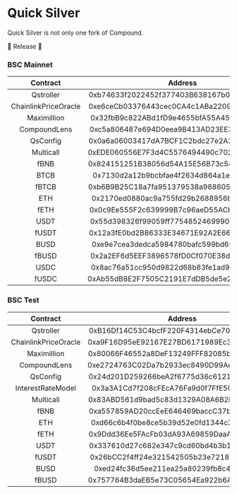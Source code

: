 Quick Silver
=================
Quick Silver is not only one fork of Compound.

🎉 Release 🎉
### BSC Mainnet
|       Contract       |                  Address                   |
| :------------------: | :----------------------------------------: |
| Qstroller |0xb74633f2022452f377403B638167b0A135DB096d |
| ChainlinkPriceOracle |0xe6ceCb03376443cec0CA4c1ABa2209e7a53C9352|
| Maximillion |0x32fbB9c822ABd1fD9e4655bfA55A45285Fb8992d|
| CompoundLens |0xc5a806487e694D0eea9B413AD23EE37519b8cbAf|
| QsConfig |0x0a6a06003417dA7BCF1C2bdc27e2A30C38EfF4Ad|
| Multicall| 0xEDE060556E7F3d4C5576494490c70217e9e57826 |
| fBNB |0x824151251B38056d54A15E56B73c54ba44811aF8|
| BTCB |0x7130d2a12b9bcbfae4f2634d864a1ee1ce3ead9c|
| fBTCB | 0xb6B9B25C18a7fa951379538a988605478B5C0940 |
| ETH | 0x2170ed0880ac9a755fd29b2688956bd959f933f8|
| fETH | 0x0c9Ee555F2c639999B7c96aeD55ACb5cFF4d4ba5|
| USDT | 0x55d398326f99059ff775485246999027b3197955|
| fUSDT | 0x12a3fE0bd2B86333E34671E92A2E66E614013562|
| BUSD | 0xe9e7cea3dedca5984780bafc599bd69add087d56|
| fBUSD | 0x2a2EF6d5EEF3896578fD0Cf070E38d55e734Aa8E|
| USDC | 0x8ac76a51cc950d9822d68b83fe1ad97b32cd580d|
| fUSDC | 0xAb55dB8E2F7505C2191E7dDB5de5e266994A95b6|

### BSC Test
|       Contract       |                  Address                   |
| :------------------: | :----------------------------------------: |
| Qstroller | 0xB16Df14C53C4bcfF220F4314ebCe70183dD804c0 |
| ChainlinkPriceOracle | 0xa9F16D95eE92167E27BD6171989Ec39a9d30031D|
| Maximillion | 0x80066F46552a8DeF13249FFF82085b4B6B748F59|
| CompoundLens | 0xe2724763C02Da7b2933ec8490D99Ae598bdb96d3|
| QsConfig | 0x24d201D259266beA2f6775d36c6121a3F93A3aD2|
| InterestRateModel | 0x3a3A1Cd7f208cFEcA76Fa9d0f7FfE5022b7814e1|
| Multicall| 0x83ABD561d9bad5c83d1329A08A6B2B13A1Efc506 |
| fBNB | 0xa557859AD20ccEeE646469baccC37b22caC1299a |
| ETH | 0xd66c6b4f0be8ce5b39d52e0fd1344c389929b378|
| fETH | 0x9Ddd36Ee5FAcFb03dA93A69859DaaA5e633ecB75|
| USDT | 0x337610d27c682e347c9cd60bd4b3b107c9d34ddd|
| fUSDT | 0x26bCC2f4ff24e321542505b23e721870Bb1F36CF|
| BUSD | 0xed24fc36d5ee211ea25a80239fb8c4cfd80f12ee|
| fBUSD | 0x757764B3daEB5e73C05654Ea922b6Ad23a6e0648|
